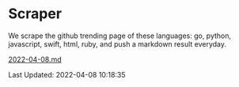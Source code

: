 # Scraper

We scrape the github trending page of these languages: go, python, javascript, swift, html, ruby, and push a markdown result everyday.

[2022-04-08.md](https://github.com/henson/Scraper/blob/master/2022-04-08.md)

Last Updated: 2022-04-08 10:18:35
